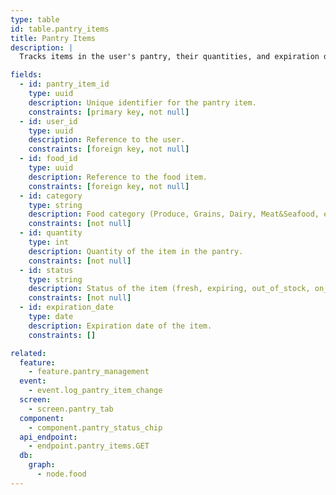 ```yaml
---
type: table
id: table.pantry_items
title: Pantry Items
description: |
  Tracks items in the user's pantry, their quantities, and expiration dates.

fields:
  - id: pantry_item_id
    type: uuid
    description: Unique identifier for the pantry item.
    constraints: [primary key, not null]
  - id: user_id
    type: uuid
    description: Reference to the user.
    constraints: [foreign key, not null]
  - id: food_id
    type: uuid
    description: Reference to the food item.
    constraints: [foreign key, not null]
  - id: category
    type: string
    description: Food category (Produce, Grains, Dairy, Meat&Seafood, etc.).
    constraints: [not null]
  - id: quantity
    type: int
    description: Quantity of the item in the pantry.
    constraints: [not null]
  - id: status
    type: string
    description: Status of the item (fresh, expiring, out_of_stock, on_the_way).
    constraints: [not null]
  - id: expiration_date
    type: date
    description: Expiration date of the item.
    constraints: []

related:
  feature:
    - feature.pantry_management
  event:
    - event.log_pantry_item_change
  screen:
    - screen.pantry_tab
  component:
    - component.pantry_status_chip
  api_endpoint:
    - endpoint.pantry_items.GET
  db:
    graph:
      - node.food
---
```

